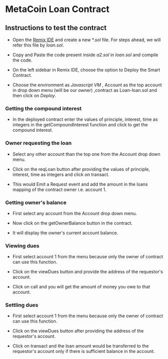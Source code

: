 # MetaCoin Loan Contract

## Instructions to test the contract

* Open the [Remix IDE](https://remix.ethereum.org/) and create a new *.*sol* file. For steps ahead, we will refer this file by *loan.sol*. 

* Copy and Paste the code present inside *a2.sol* in *loan.sol* and compile the code. 

* On the left sidebar in Remix IDE, choose the option to Deploy the Smart Contract. 

* Choose the environment as *Javascript VM* , Account as the top account in drop down menu (will be our owner) ,contract as Loan-loan.sol and then click on *Deploy*.

### Getting the compound interest

* In the deployed contract enter the values of principle, interest, time as integers in the getCompoundInterest function
 and click to get the compound interest.
 
### Owner requesting the loan

* Select any other account than the top one from the Account drop down menu.

* Click on the reqLoan button after providing the values of principle, interest, time as integers and click on transact.

* This would Emit a Request event and add the amount in the loans mapping of the contract owner i.e. account 1.

### Getting owner's balance

* First select any account from the Account drop down menu.

* Now click on the getOwnerBalance button in the contract.

* It will display the owner's current account balance.

### Viewing dues

* First select account 1 from the menu because only the owner of contract can use this function.

* Click on the viewDues button and provide the address of the requestor's account.

* Click on call and you will get the amount of money you owe to that account.

### Settling dues

* First select account 1 from the menu because only the owner of contract can use this function.

* Click on the viewDues button after providing the address of the requestor's account.

* Click on transact and the loan amount would be transferred to the requestor's account only if there is sufficient balance in the account.


